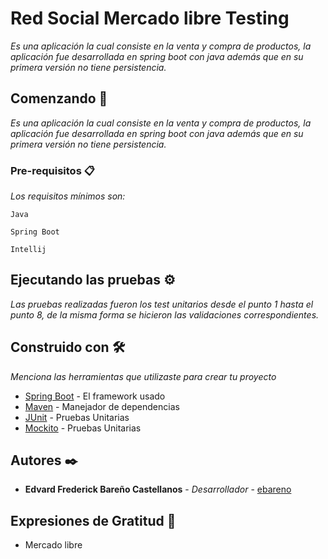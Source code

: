 # Red Social Mercado libre Testing


_Es una aplicación la cual consiste en la venta y compra de productos, la aplicación fue desarrollada en spring boot con java además que en su primera versión no tiene persistencia._

## Comenzando 🚀

_Es una aplicación la cual consiste en la venta y compra de productos, la aplicación fue desarrollada en spring boot con java además que en su primera versión no tiene persistencia._




### Pre-requisitos 📋

_Los requisitos mínimos son:_

```
Java
```
```
Spring Boot
```
```
Intellij
```

## Ejecutando las pruebas ⚙️

_Las pruebas realizadas fueron los test unitarios desde el punto 1 hasta el punto 8, de la misma forma se hicieron las validaciones correspondientes._


## Construido con 🛠️

_Menciona las herramientas que utilizaste para crear tu proyecto_

* [Spring Boot](https://spring.io/projects/spring-boot) - El framework  usado
* [Maven](https://maven.apache.org/) - Manejador de dependencias
* [JUnit](https://junit.org/junit5/) - Pruebas Unitarias
* [Mockito](https://site.mockito.org/) - Pruebas Unitarias





## Autores ✒️



* **Edvard Frederick Bareño Castellanos** - *Desarrollador* - [ebareno](https://github.com/ebareno)






## Expresiones de Gratitud 🎁

* Mercado libre
